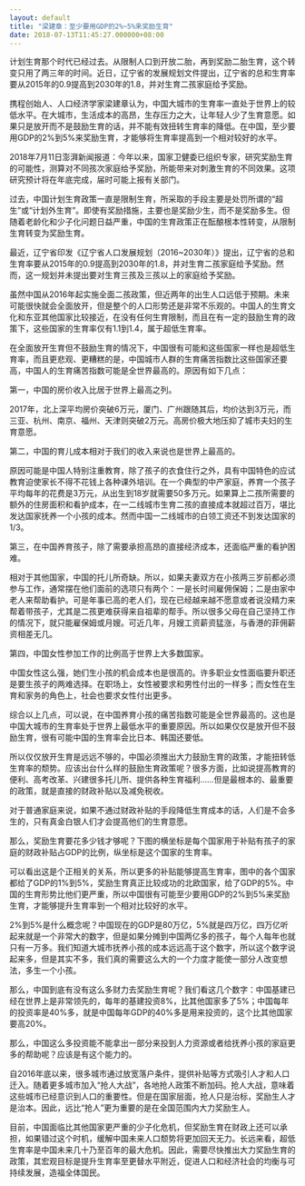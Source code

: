 ```yaml
---
layout: default
title: "梁建章：至少要用GDP的2%~5%来奖励生育"
date: 2018-07-13T11:45:27.000000+08:00
---
```


计划生育那个时代已经过去。从限制人口到开放二胎，再到奖励二胎生育，这个转变只用了两三年的时间。近日，辽宁省的发展规划文件提出，辽宁省的总和生育率要从2015年的0.9提高到2030年的1.8，并对生育二孩家庭给予奖励。

携程创始人、人口经济学家梁建章认为，中国大城市的生育率一直处于世界上的较低水平。在大城市，生活成本的高昂，生存压力之大，让年轻人少了生育意愿。如果只是放开而不是鼓励生育的话，并不能有效扭转生育率的降低。在中国，至少要用GDP的2%到5%来奖励生育，才能够将生育率提高到一个相对较好的水平。

2018年7月11日澎湃新闻报道：今年以来，国家卫健委已组织专家，研究奖励生育的可能性，测算对不同孩次家庭给予奖励，所能带来对刺激生育的不同效果。这项研究预计将在年底完成，届时可能上报有关部门。

过去，中国计划生育政策一直是限制生育，所采取的手段主要是处罚所谓的“超生”或“计划外生育”。即使有奖励措施，主要也是奖励少生，而不是奖励多生。但随着老龄化和少子化问题日益严重，中国的生育政策正在酝酿根本性转变，从限制生育转变为奖励生育。

最近，辽宁省印发《辽宁省人口发展规划（2016~2030年）》提出，辽宁省的总和生育率要从2015年的0.9提高到2030年的1.8，并对生育二孩家庭给予奖励。然而，这一规划并未提出要对生育三孩及三孩以上的家庭给予奖励。

虽然中国从2016年起实施全面二孩政策，但近两年的出生人口远低于预期。未来可能很快就会全面放开，但是整个的人口形势还是非常不乐观的。中国人的生育文化和东亚其他国家比较接近，在没有任何生育限制，而且在有一定的鼓励生育的政策下，这些国家的生育率仅有1.1到1.4，属于超低生育率。

在全面放开生育但不鼓励生育的情况下，中国很有可能和这些国家一样也是超低生育率，而且更悲观、更糟糕的是，中国城市人群的生育痛苦指数比这些国家还要高，中国人的生育痛苦指数可能是全世界最高的。原因有如下几点：

第一，中国的房价收入比居于世界上最高之列。

2017年，北上深平均房价突破6万元，厦门、广州跟随其后，均价达到3万元，而三亚、杭州、南京、福州、天津则突破2万元。高房价极大地压抑了城市夫妇的生育意愿。

第二，中国的育儿成本相对于我们的收入来说也是世界上最高的。

原因可能是中国人特别注重教育，除了孩子的衣食住行之外，具有中国特色的应试教育迫使家长不得不花钱上各种课外培训。在一个典型的中产家庭，养育一个孩子平均每年的花费是3万元，从出生到18岁就需要50多万元。如果算上二孩所需要的额外的住房面积和看护成本，在一二线城市生育二孩的直接成本就超过百万，堪比发达国家抚养一个小孩的成本。然而中国一二线城市的白领工资还不到发达国家的1/3。

第三，在中国养育孩子，除了需要承担高昂的直接经济成本，还面临严重的看护困难。

相对于其他国家，中国的托儿所奇缺。所以，如果夫妻双方在小孩两三岁前都必须参与工作，通常摆在他们面前的选项只有两个：一是长时间雇佣保姆；二是由家中老人来帮助看护。可是年事已高的老人们，现在已经越来越不愿意或者说没精力来帮着带孩子，尤其是二孩更难获得来自祖辈的帮手。所以很多父母在自己坚持工作的情况下，就只能雇保姆或月嫂。可近几年，月嫂工资薪资猛涨，与香港的菲佣薪资相差无几。

第四，中国女性参加工作的比例高于世界上大多数国家。

中国女性这么强，她们生小孩的机会成本也是很高的。许多职业女性面临要升职还是要生孩子的两难选择。在职场上，女性被要求和男性付出的一样多；而女性在生育和家务的角色上，社会也要求女性付出更多。

综合以上几点，可以说，在中国养育小孩的痛苦指数可能是全世界最高的。这也是中国大城市的生育率处于世界上最低水平的重要原因。所以如果仅仅是放开但不鼓励生育，很有可能中国的生育率会比日本、韩国还要低。

所以仅仅放开生育是远远不够的，中国必须推出大力鼓励生育的政策，才能扭转低生育率的颓势。应该出台什么样的鼓励生育政策呢？很多方面，比如说提高教育的便利、高考改革、兴建很多托儿所、提供各种生育福利……但是最根本的、最重要的政策，就是直接的财政补贴以及减免税收。

对于普通家庭来说，如果不通过财政补贴的手段降低生育成本的话，人们是不会多生的，只有真金白银人们才会提高他们的生育意愿。

那么，奖励生育要花多少钱才够呢？下图的横坐标是每个国家用于补贴有孩子的家庭的财政补贴占GDP的比例，纵坐标是这个国家的生育率。

可以看出这是个正相关的关系，所以更多的补贴能够提高生育率，图中的各个国家都给了GDP的1%到5%，奖励生育真正比较成功的北欧国家，给了GDP的5%。中国的生育形势比他们更严重，所以中国很有可能至少要用GDP的2%到5%来奖励生育，才能够提升生育率到一个相对比较好的水平。

2%到5%是什么概念呢？中国现在的GDP是80万亿，5%就是四万亿，四万亿听起来就是一个非常大的数字，但是如果分摊到中国两亿多的孩子，每个人每年也就只有一万多。我们知道大城市抚养小孩的成本远远高于这个数字，所以这个数字说起来多，但是其实不多，我们真的需要这么大的一个力度才能使一部分人改变想法，多生一个小孩。

那么，中国到底有没有这么多财力去奖励生育呢？我们看这几个数字：中国基建已经在世界上是非常领先的，每年的基建投资8%，比其他国家多了5%；中国每年的投资率是40%多，就是中国每年GDP的40%多是用来投资的，这个比其他国家要高20%。

那么，中国这么多投资能不能拿出一部分来投到人力资源或者给抚养小孩的家庭更多的帮助呢？应该是有这个能力的。

自2016年底以来，很多城市通过放宽落户条件，提供补贴等方式吸引人才和人口迁入。随着更多城市加入“抢人大战”，各地抢人政策不断加码。抢人大战，意味着这些城市已经意识到人口的重要性。但是在国家层面，抢人只是治标，奖励生人才是治本。因此，远比“抢人”更为重要的是在全国范围内大力奖励生人。

目前，中国面临比其他国家更严重的少子化危机，但奖励生育在财政上还可以承担，如果错过这个时机，缓解中国未来人口颓势将更加回天无力。长远来看，超低生育率是中国未来几十乃至百年的最大危机。因此，需要尽快推出大力奖励生育的政策，其宏观目标是提升生育率至更替水平附近，促进人口和经济社会的均衡与可持续发展，造福全体国民。


